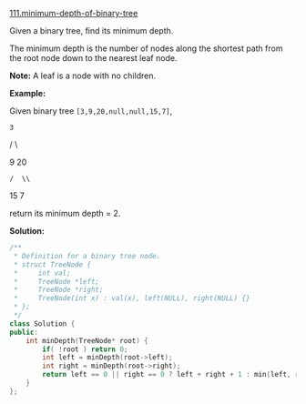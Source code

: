 [111.minimum-depth-of-binary-tree](https://leetcode.com/problems/minimum-depth-of-binary-tree/)  

Given a binary tree, find its minimum depth.

The minimum depth is the number of nodes along the shortest path from the root node down to the nearest leaf node.

**Note:** A leaf is a node with no children.

**Example:**

Given binary tree `[3,9,20,null,null,15,7]`,

  
    3
  
   / \\
  
  9  20
  
    /  \\
  
   15   7

return its minimum depth = 2.  



**Solution:**  

```cpp
/**
 * Definition for a binary tree node.
 * struct TreeNode {
 *     int val;
 *     TreeNode *left;
 *     TreeNode *right;
 *     TreeNode(int x) : val(x), left(NULL), right(NULL) {}
 * };
 */
class Solution {
public:
    int minDepth(TreeNode* root) {
        if( !root ) return 0;
        int left = minDepth(root->left);
        int right = minDepth(root->right);
        return left == 0 || right == 0 ? left + right + 1 : min(left, right) + 1;
    }
};
```
      